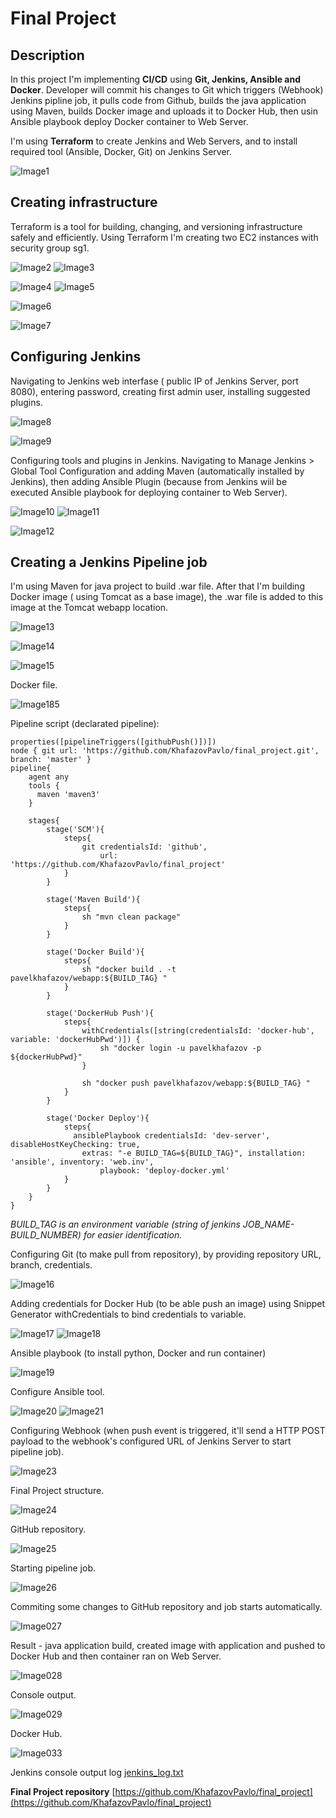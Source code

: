 # Final Project

## Description

In this project I'm implementing **CI/CD** using **Git, Jenkins, Ansible and Docker**. Developer will commit his changes to Git which triggers (Webhook) Jenkins pipline job, it pulls code from Github, builds the java application using Maven, builds Docker image and uploads it to Docker Hub, then usin Ansible playbook deploy Docker container to Web Server.

I'm using **Terraform** to create Jenkins and Web Servers, and to install required tool (Ansible, Docker, Git) on Jenkins Server.

![Image1](screenshots/p1.png "schema")

## Creating infrastructure

Terraform is a tool for building, changing, and versioning infrastructure safely and efficiently. Using Terraform I'm creating two EC2 instances with security group sg1.

![Image2](screenshots/039.png "2")
![Image3](screenshots/037.png "3")

![Image4](screenshots/042.png "4")
![Image5](screenshots/041.png "5")

![Image6](screenshots/002.png "6")

![Image7](screenshots/003a.jpg "7")

## Configuring Jenkins

Navigating to Jenkins web interfase ( public IP of Jenkins Server, port 8080), entering password, creating first admin user, installing suggested plugins.

![Image8](screenshots/004a.jpg "8")

![Image9](screenshots/009.png "9")

Configuring tools and plugins in Jenkins. Navigating to Manage Jenkins > Global Tool Configuration and adding Maven (automatically installed by Jenkins), then adding Ansible Plugin (because from Jenkins wiil be executed Ansible playbook for deploying container to Web Server). 

![Image10](screenshots/010.png "10")
![Image11](screenshots/012.png "11")

![Image12](screenshots/011.png "12")

## Creating a Jenkins Pipeline job

I'm using Maven for java project to build .war file. After that I'm building Docker image ( using Tomcat as a base image), the .war file is added to this image at the Tomcat webapp location. 

![Image13](screenshots/014.png "13")

![Image14](screenshots/028.png "14")

![Image15](screenshots/029.png "15")

Docker file.

![Image185](screenshots/185.png "dockerfile")

Pipeline script (declarated pipeline):

```
properties([pipelineTriggers([githubPush()])])
node { git url: 'https://github.com/KhafazovPavlo/final_project.git', branch: 'master' }
pipeline{
    agent any
    tools {
      maven 'maven3'
    }
   
    stages{
        stage('SCM'){
            steps{
                git credentialsId: 'github', 
                    url: 'https://github.com/KhafazovPavlo/final_project'
            }
        }
        
        stage('Maven Build'){
            steps{
                sh "mvn clean package"
            }
        }
        
        stage('Docker Build'){
            steps{
                sh "docker build . -t pavelkhafazov/webapp:${BUILD_TAG} "
            }
        }
        
        stage('DockerHub Push'){
            steps{
                withCredentials([string(credentialsId: 'docker-hub', variable: 'dockerHubPwd')]) {
                    sh "docker login -u pavelkhafazov -p ${dockerHubPwd}"
                }
                
                sh "docker push pavelkhafazov/webapp:${BUILD_TAG} "
            }
        }
        
        stage('Docker Deploy'){
            steps{
              ansiblePlaybook credentialsId: 'dev-server', disableHostKeyChecking: true, 
                extras: "-e BUILD_TAG=${BUILD_TAG}", installation: 'ansible', inventory: 'web.inv', 
                    playbook: 'deploy-docker.yml'
            }
        }
    }
}
```
_BUILD_TAG is an environment variable (string of jenkins JOB_NAME-BUILD_NUMBER) for easier identification._

Configuring Git (to make pull from repository), by providing repository URL, branch, credentials.

![Image16](screenshots/016.png "16")

Adding credentials for Docker Hub (to be able push an image) using Snippet Generator withCredentials to bind credentials to variable.

![Image17](screenshots/017.png "17")
![Image18](screenshots/018.png "18")

Ansible playbook (to install python, Docker and run container)

![Image19](screenshots/186.png "19")

Configure Ansible tool.

![Image20](screenshots/022.png "21")
![Image21](screenshots/021.png "22")

Configuring Webhook (when push event is triggered, it'll send a HTTP POST payload to the webhook's configured URL of Jenkins Server to start pipeline job).

![Image23](screenshots/025.png "23")

Final Project structure.

![Image24](screenshots/043.png "24")

GitHub repository.

![Image25](screenshots/013.png "25")

Starting pipeline job.

![Image26](screenshots/023.png "26")

Commiting some changes to GitHub repository and job starts automatically.

![Image027](screenshots/026.png "27")

Result - java application build, created image with application and pushed to Docker Hub and then container ran on Web Server.

![Image028](screenshots/024.png "28")

Console output.

![Image029](screenshots/030.png "29")

Docker Hub.

![Image033](screenshots/033.png "33")

Jenkins console output log [jenkins_log.txt](jenkins_log.txt)

**Final Project repository** [https://github.com/KhafazovPavlo/final_project](https://github.com/KhafazovPavlo/final_project)



















